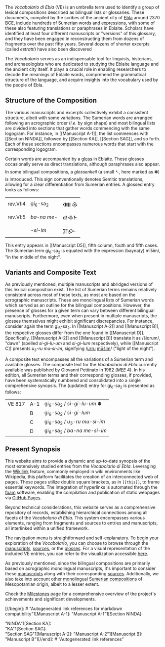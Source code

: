 The *Vocabolario di Ebla* (VE) is an umbrella term used to identify a group of lexical compositions described as bilingual lists or glossaries. These documents, compiled by the scribes of the ancient city of [Ebla](https://pleiades.stoa.org/places/869702586) around 2370 BCE, include hundreds of Sumerian words and expressions, with some of these also featuring translations or paraphrases in Eblaite. Scholars have identified at least four different manuscripts or "versions" of this glossary, and they have been engaged in reconstructing them from dozens of fragments over the past fifty years. Several dozens of shorter excerpts (called *estratti*) have also been discovered

The *Vocabolario* serves as an indispensable tool for linguists, historians, and archaeologists who are dedicated to studying the Eblaite language and the ancient city itself. It plays a crucial role in enabling researchers to decode the meanings of Eblaite words, comprehend the grammatical structure of the language, and acquire insights into the vocabulary used by the people of Ebla.

## Structure of the Composition

The various manuscripts and excerpts collectively exhibit a consistent structure, albeit with some variations. The Sumerian words are arranged following an acrographic order (*i.e.* by sign shape) and  most bilingual lists are divided into sections that gather words commencing with the same logogram. For instance, in [[Manuscript A-1]], the list commences with [[Section NINDA]], followed by [[Section KA]], [[Section SAG]], and so forth. Each of these sections encompasses numerous words that start with the corresponding logogram.

Certain words are accompanied by a [gloss](https://www.merriam-webster.com/dictionary/gloss#dictionary-entry-3) in Eblaite. These glosses occasionally serve as direct translations, although paraphrases also appear. In some bilingual compositions, a *glossenkeil* (a small 𒀹, here marked as ✽) is introduced. This sign conventionally denotes Semitic translations, allowing for a clear differentiation from Sumerian entries. A glossed entry looks as follows:

|          |                               |        |
| -------- | ----------------------------- | ------ |
| rev.VI:4 | gi<sub>6</sub>-sa<sub>2</sub> | 𒈪𒁲   |
| rev.VI:5 | *ba-na me-*                   | 𒁀𒈾𒈨 |
|          | *-si-im*                      | 𒋛𒅎   |

This entry appears in [[Manuscript D5]], fifth column, fouth and fifth cases. The Sumerian term gi<sub>6</sub>-sa<sub>2</sub> is equated with the expression /bayna(y) mīšim/, "in the middle of the night".

## Variants and Composite Text

As previously mentioned, multiple manuscripts and abridged versions of this lexical composition exist. The list of Sumerian terms remains relatively consistent across most of these texts, as most are based on the acrographic manuscripts. These are monolingual lists of Sumerian words which served as an outline for the bilingual compositions. However, the presence of glosses for a given term can vary between different bilingual manuscripts. Furthermore, even when present in multiple manuscripts, the glosses themselves might exhibit significant discrepancies. For instance, consider again the term gi<sub>6</sub>-sa<sub>2</sub>. In [[Manuscript A-2]] and [[Manuscript B]], the respective glosses differ from the one found in [[Manuscript D]]. Specifically, [[Manuscript A-2]] and [[Manuscript B]] translate it as /šiqrum/, "dawn" (spelled *si-gi-lu-um* and *si-gi-lum* respectively), while [[Manuscript C]] presents *u*<sub>3</sub>-*ru* *mu-si-im*, signifying /[urru](https://www.ebl.lmu.de/dictionary/urru%20I) [mūšim](https://www.ebl.lmu.de/dictionary/m%C5%AB%C5%A1u%20I)/ ("light of the night").

A composite text encompasses all the variations of a Sumerian term and available glosses. The composite text for the *Vocabolario di Ebla* currently available was published by Giovanni Pettinato in 1982 (*MEE* 4). In his edition, all Sumerian terms and their corresponding glosses, if provided, have been systematically numbered and consolidated into a single comprehensive synopsis. The (updated) entry for gi<sub>6</sub>-sa<sub>2</sub> is presented as follows:

|        |     |                                                                 |
| ------ | --- | --------------------------------------------------------------- |
| VE 817 | A-1 | gi<sub>6</sub>-sa<sub>2</sub> / *si-gi-lu-um* ✽                  |
|        | B   | gi<sub>6</sub>-sa<sub>2</sub> / *si-gi-lum*                     |
|        | C   | gi<sub>6</sub>-sa<sub>2</sub> / *u*<sub>3</sub>-*ru* *mu-si-im* |
|        | D   | gi<sub>6</sub>-sa<sub>2</sub> / *ba-na me-si-im*                |

## Present Synopsis

This website aims to provide a dynamic and up-to-date synopsis of the most extensively studied entries from the *Vocabolario di Ebla*. Leveraging the [Wikilink](https://en.wikipedia.org/wiki/Help:Link) feature, commonly employed in wiki environments like Wikipedia, this platform facilitates the creation of an interconnected web of pages. These pages utilize double square brackets, as in ``[[this]]``, to frame essential keywords. The integration of hyperlinks is automated through the [foam](https://foambubble.github.io/) software, enabling the compilation and publication of static webpages via [GitHub Pages](https://pages.github.com/).

Beyond technical considerations, this website serves as a comprehensive repository of records, establishing hierarchical connections among all facets of the *Vocabolario di Ebla*. This system encompasses various elements, ranging from fragments and sources to entries and manuscripts, all interlinked within a unified framework.

The navigation menu is straightforward and self-explanatory. To begin your exploration of the *Vocabolario*, you can choose to browse through the [manuscripts](https://erica-scarpa.github.io/VE/Bilingual%20Manuscripts.html), [sources](https://erica-scarpa.github.io/VE/Bilingual.html), or the [glosses](https://erica-scarpa.github.io/VE/Synopsis.html). For a visual representation of the included VE entries, you can refer to the visualization accessible [here](https://erica-scarpa.github.io/VE/Chart.html).

As previously mentioned, since the bilingual compositions are primarily based on acrographic monolingual manuscripts, it's important to consider these [manuscripts](https://erica-scarpa.github.io/VE/Acrographic%20Manuscripts.html) along with their corresponding [sources](https://erica-scarpa.github.io/VE/Acrographic.html). Additionally, we also take into account other [monolingual Sumerian compositions](https://erica-scarpa.github.io/VE/Monolingual.html) of Mesopotamian origin, albeit to a lesser extent.

Check the [Milestones](https://erica-scarpa.github.io/VE/Milestones.html) page for a comprehensive overview of the project's achievements and significant developments.

[//begin]: # "Autogenerated link references for markdown compatibility"1[Manuscript A-1]: <Manuscript A-1> "Manuscript A-1"1[Section NINDA]: <Section NINDA> "NINDA"1[Section KA]: <Section KA> "KA"1[Section SAG]: <Section SAG> "Section SAG"1[Manuscript A-2]: <Manuscript A-2> "Manuscript A-2"1[Manuscript B]: <Manuscript B> "Manuscript B"1[//end]: # "Autogenerated link references"